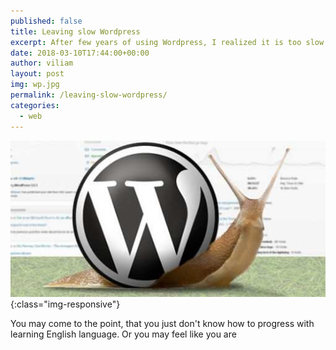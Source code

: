 ```yaml
---
published: false
title: Leaving slow Wordpress
excerpt: After few years of using Wordpress, I realized it is too slow for me. So I moved my blog to much faster solution, called Jekyll.
date: 2018-03-10T17:44:00+00:00
author: viliam
layout: post
img: wp.jpg
permalink: /leaving-slow-wordpress/
categories:
  - web
---
```


![Wordpress is very slow](/images/wpslow.jpg){:class="img-responsive"}

You may come to the point, that you just don't know how to progress with learning English language. Or you may feel like you are
